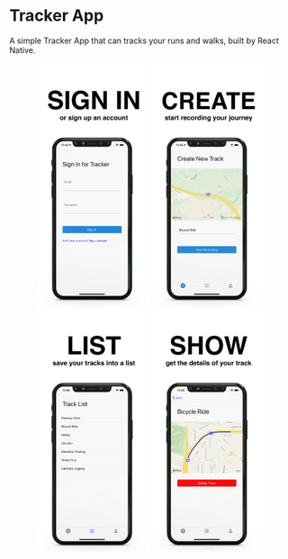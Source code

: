 # Tracker App 

 A simple Tracker App that can tracks your runs and walks, built by React Native.

<p align="center">
  <img src="./assets/screenshot/signin.png" width="200">
  <img src="./assets/screenshot/create.png" width="200" >
   <img src="./assets/screenshot/list.png" width="200">
  <img src="./assets/screenshot/show.png" width="200" >
</p>

